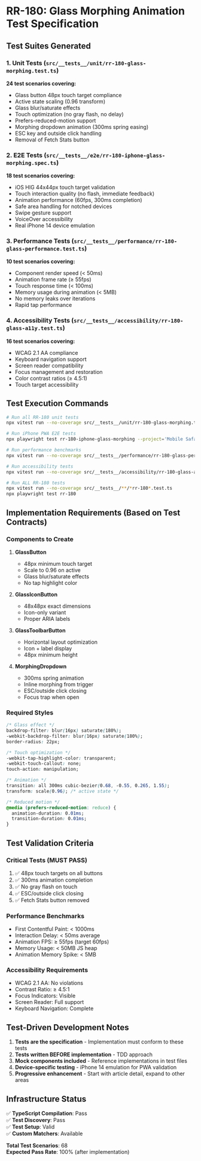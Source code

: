 # RR-180: Glass Morphing Animation Test Specification

## Test Suites Generated

### 1. Unit Tests (`src/__tests__/unit/rr-180-glass-morphing.test.ts`)

**24 test scenarios covering:**

- Glass button 48px touch target compliance
- Active state scaling (0.96 transform)
- Glass blur/saturate effects
- Touch optimization (no gray flash, no delay)
- Prefers-reduced-motion support
- Morphing dropdown animation (300ms spring easing)
- ESC key and outside click handling
- Removal of Fetch Stats button

### 2. E2E Tests (`src/__tests__/e2e/rr-180-iphone-glass-morphing.spec.ts`)

**18 test scenarios covering:**

- iOS HIG 44x44px touch target validation
- Touch interaction quality (no flash, immediate feedback)
- Animation performance (60fps, 300ms completion)
- Safe area handling for notched devices
- Swipe gesture support
- VoiceOver accessibility
- Real iPhone 14 device emulation

### 3. Performance Tests (`src/__tests__/performance/rr-180-glass-performance.test.ts`)

**10 test scenarios covering:**

- Component render speed (< 50ms)
- Animation frame rate (≥ 55fps)
- Touch response time (< 100ms)
- Memory usage during animation (< 5MB)
- No memory leaks over iterations
- Rapid tap performance

### 4. Accessibility Tests (`src/__tests__/accessibility/rr-180-glass-a11y.test.ts`)

**16 test scenarios covering:**

- WCAG 2.1 AA compliance
- Keyboard navigation support
- Screen reader compatibility
- Focus management and restoration
- Color contrast ratios (≥ 4.5:1)
- Touch target accessibility

## Test Execution Commands

```bash
# Run all RR-180 unit tests
npx vitest run --no-coverage src/__tests__/unit/rr-180-glass-morphing.test.ts

# Run iPhone PWA E2E tests
npx playwright test rr-180-iphone-glass-morphing --project='Mobile Safari'

# Run performance benchmarks
npx vitest run --no-coverage src/__tests__/performance/rr-180-glass-performance.test.ts

# Run accessibility tests
npx vitest run --no-coverage src/__tests__/accessibility/rr-180-glass-a11y.test.ts

# Run ALL RR-180 tests
npx vitest run --no-coverage src/__tests__/**/*rr-180*.test.ts
npx playwright test rr-180
```

## Implementation Requirements (Based on Test Contracts)

### Components to Create

1. **GlassButton**
   - 48px minimum touch target
   - Scale to 0.96 on active
   - Glass blur/saturate effects
   - No tap highlight color

2. **GlassIconButton**
   - 48x48px exact dimensions
   - Icon-only variant
   - Proper ARIA labels

3. **GlassToolbarButton**
   - Horizontal layout optimization
   - Icon + label display
   - 48px minimum height

4. **MorphingDropdown**
   - 300ms spring animation
   - Inline morphing from trigger
   - ESC/outside click closing
   - Focus trap when open

### Required Styles

```css
/* Glass effect */
backdrop-filter: blur(16px) saturate(180%);
-webkit-backdrop-filter: blur(16px) saturate(180%);
border-radius: 22px;

/* Touch optimization */
-webkit-tap-highlight-color: transparent;
-webkit-touch-callout: none;
touch-action: manipulation;

/* Animation */
transition: all 300ms cubic-bezier(0.68, -0.55, 0.265, 1.55);
transform: scale(0.96); /* active state */

/* Reduced motion */
@media (prefers-reduced-motion: reduce) {
  animation-duration: 0.01ms;
  transition-duration: 0.01ms;
}
```

## Test Validation Criteria

### Critical Tests (MUST PASS)

1. ✅ 48px touch targets on all buttons
2. ✅ 300ms animation completion
3. ✅ No gray flash on touch
4. ✅ ESC/outside click closing
5. ✅ Fetch Stats button removed

### Performance Benchmarks

- First Contentful Paint: < 1000ms
- Interaction Delay: < 50ms average
- Animation FPS: ≥ 55fps (target 60fps)
- Memory Usage: < 50MB JS heap
- Animation Memory Spike: < 5MB

### Accessibility Requirements

- WCAG 2.1 AA: No violations
- Contrast Ratio: ≥ 4.5:1
- Focus Indicators: Visible
- Screen Reader: Full support
- Keyboard Navigation: Complete

## Test-Driven Development Notes

1. **Tests are the specification** - Implementation must conform to these tests
2. **Tests written BEFORE implementation** - TDD approach
3. **Mock components included** - Reference implementations in test files
4. **Device-specific testing** - iPhone 14 emulation for PWA validation
5. **Progressive enhancement** - Start with article detail, expand to other areas

## Infrastructure Status

✅ **TypeScript Compilation**: Pass  
✅ **Test Discovery**: Pass  
✅ **Test Setup**: Valid  
✅ **Custom Matchers**: Available

**Total Test Scenarios**: 68  
**Expected Pass Rate**: 100% (after implementation)
